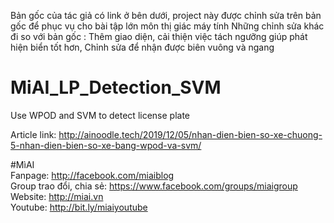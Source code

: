 Bản gốc của tác giả có link ở bên dưới, project này được chỉnh sửa trên bản gốc để phục vụ cho bài tập lớn môn thị giác máy tính
Những chỉnh sửa khác đi so với bản gốc : Thêm giao diện, cải thiện việc tách ngưỡng giúp phát hiện biển tốt hơn, Chỉnh sửa để nhận được biên vuông và ngang
# MiAI_LP_Detection_SVM
Use WPOD and SVM to detect license plate

Article link:  http://ainoodle.tech/2019/12/05/nhan-dien-bien-so-xe-chuong-5-nhan-dien-bien-so-xe-bang-wpod-va-svm/

#MìAI <br>
Fanpage: http://facebook.com/miaiblog<br>
Group trao đổi, chia sẻ: https://www.facebook.com/groups/miaigroup<br>
Website: http://miai.vn<br>
Youtube: http://bit.ly/miaiyoutube<br>
